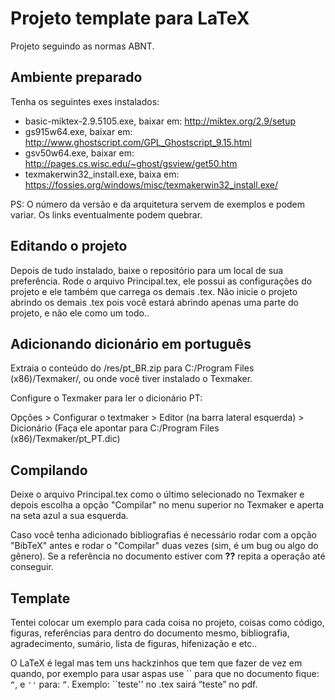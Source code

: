 # Projeto template para LaTeX

Projeto seguindo as normas ABNT.

## Ambiente preparado

Tenha os seguintes exes instalados:

* basic-miktex-2.9.5105.exe, baixar em: http://miktex.org/2.9/setup
* gs915w64.exe, baixar em: http://www.ghostscript.com/GPL_Ghostscript_9.15.html
* gsv50w64.exe, baixar em: http://pages.cs.wisc.edu/~ghost/gsview/get50.htm
* texmakerwin32_install.exe, baixa em: https://fossies.org/windows/misc/texmakerwin32_install.exe/

PS: O número da versão e da arquitetura servem de exemplos e podem variar. Os links eventualmente podem quebrar.

## Editando o projeto

Depois de tudo instalado, baixe o repositório para um local de sua preferência. Rode o arquivo Principal.tex, ele possui as configurações do projeto e ele também que carrega os demais .tex. Não inicie o projeto abrindo os demais .tex pois você estará abrindo apenas uma parte do projeto, e não ele como um todo..

## Adicionando dicionário em português

Extraia o conteúdo do /res/pt_BR.zip para C:/Program Files (x86)/Texmaker/, ou onde você tiver instalado o Texmaker.

Configure o Texmaker para ler o dicionário PT: 

Opções > Configurar o textmaker > Editor (na barra lateral esquerda) > Dicionário (Faça ele apontar para C:/Program Files (x86)/Texmaker/pt_PT.dic)

## Compilando

Deixe o arquivo Principal.tex como o último selecionado no Texmaker e depois escolha a opção "Compilar" no menu superior no Texmaker e aperta na seta azul a sua esquerda.

Caso você tenha adicionado bibliografias é necessário rodar com a opção "BibTeX" antes e rodar o "Compilar" duas vezes (sim, é um bug ou algo do gênero). Se a referência no documento estiver com **??** repita a operação até conseguir.

## Template

Tentei colocar um exemplo para cada coisa no projeto, coisas como código, figuras, referências para dentro do documento mesmo, bibliografia, agradecimento, sumário, lista de figuras, hifenização e etc..

O LaTeX é legal mas tem uns hackzinhos que tem que fazer de vez em quando, por exemplo para usar aspas use \`\` para que no documento fique: ` “ `, e ` '' ` para: ` ” `. Exemplo:  \`\`teste''  no .tex sairá  “teste” no pdf.

